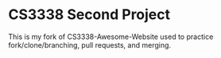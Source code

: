 # CS3338 Second Project
This is my fork of CS3338-Awesome-Website used to practice fork/clone/branching, pull requests, and merging.
